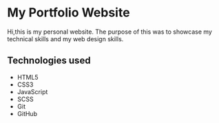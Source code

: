 # My Portfolio Website

Hi,this is my personal website. The purpose of this was to showcase my technical skills and my web design skills.

## Technologies used

<ul>
<li>HTML5</li>
<li>CSS3</li>
<li>JavaScript</li>
<li>SCSS</li>
<li>Git </li>
<li>GitHub </li>
</ul>


